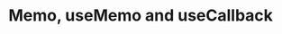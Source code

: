 # Memo, useMemo and useCallback 

[Git branch]:(https://github.com/codiku/react-native-advanced-concepts/tree/005-EN-memoisation)
[Clone starter command]:(https://raw.githubusercontent.com/codiku/ressources/master/clone_memoization_starter_command.txt)